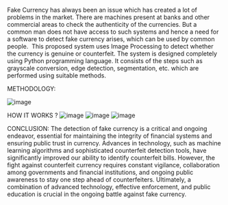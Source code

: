 Fake Currency has always been an issue which has created a lot of problems in the market. There are machines present at banks and other commercial areas to check the authenticity of the currencies. But a common man does not have access to such systems and hence a need for a software to detect fake currency arises, which can be used by common people. 
This proposed system uses Image Processing to detect whether the currency is genuine or counterfeit. The system is designed completely using Python programming language. It consists of the steps such as grayscale conversion, edge detection, segmentation, etc. which are performed using suitable methods.

METHODOLOGY:

![image](https://github.com/Mary-github123/Fake-currency-detection/assets/158487530/53307b8f-a446-4605-9528-6dc0d82e4f90)

HOW IT WORKS ?
![image](https://github.com/Mary-github123/Fake-currency-detection/assets/158487530/7932974a-6215-47aa-964c-0cb1ef68a073)
![image](https://github.com/Mary-github123/Fake-currency-detection/assets/158487530/8c78750b-1286-4575-8249-f8eeb3ef5061)
![image](https://github.com/Mary-github123/Fake-currency-detection/assets/158487530/ef19287c-bf8b-44d1-b0b5-5c148ea69158)

CONCLUSION:
The detection of fake currency is a critical and ongoing endeavor, essential for maintaining the integrity of financial systems and ensuring public trust in currency. Advances in technology, such as machine learning algorithms and sophisticated counterfeit detection tools, have significantly improved our ability to identify counterfeit bills. However, the fight against counterfeit currency requires constant vigilance, collaboration among governments and financial institutions, and ongoing public awareness to stay one step ahead of counterfeiters. Ultimately, a combination of advanced technology, effective enforcement, and public education is crucial in the ongoing battle against fake currency.

